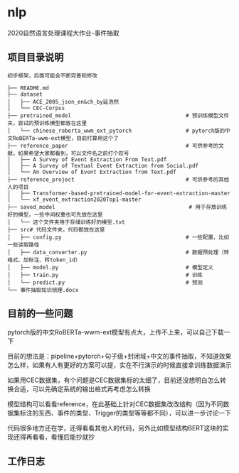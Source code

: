 # nlp
2020自然语言处理课程大作业-事件抽取


## 项目目录说明

```
初步框架，后面可能会不断完善和修改

├── README.md
├── dataset
│   ├── ACE_2005_json_en&ch_by延浩然
│   └── CEC-Corpus
├── pretrained_model                                    # 预训练模型文件夹，尝试的预训练模型都放在这里
│   └── chinese_roberta_wwm_ext_pytorch                 # pytorch版的中文RoBERTa-wwm-ext模型，目前打算用这个了
├── reference_paper                                     # 可供参考的文献，如果希望大家都看到，可以文件名之前打个叹号
│   ├── A Survey of Event Extraction From Text.pdf
│   ├── A Survey of Textual Event Extraction from Social.pdf
│   └── An Overview of Event Extraction from Text.pdf
├── reference_project                                   # 可供参考的其他人的项目   
│   ├── Transformer-based-pretrained-model-for-event-extraction-master
│   └── xf_event_extraction2020Top1-master
├── saved_model                                          # 用于存放训练好的模型，一些中间权重也可先放在这里
│   └── 这个文件夹用于存储训练好的模型.txt
├── src# 代码文件夹，代码都放在这里
│   ├── config.py                                       # 一些配置，比如一些读取路径
│   ├── data_converter.py                               # 数据预处理（转格式、加标注、转token_id） 
│   ├── model.py                                        # 模型定义
│   ├── train.py                                        # 训练
│   └── predict.py                                      # 预测
└── 事件抽取知识梳理.docx

```


## 目前的一些问题
pytorch版的中文RoBERTa-wwm-ext模型有点大，上传不上来，可以自己下载一下

目前的想法是：pipeline+pytorch+句子级+封闭域+中文的事件抽取，不知道效果怎么样，如果有人有更好的方案可以提，实在不行演示的时候直接拿训练数据演示

如果用CEC数据集，有个问题是CEC数据集标的太细了，目前还没想明白怎么转换合适，可以先确定系统的输出格式再考虑怎么转换

模型结构可以看看reference，在此基础上针对CEC数据集改改结构（因为不同数据集标注的东西、事件的类型、Trigger的类型等等都不同），可以进一步讨论一下

代码很多地方还在学，还得看看其他人的代码，另外比如模型结构BERT这块的实现还得再看看，看懂后能抄就抄


## 工作日志



